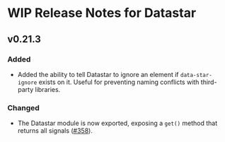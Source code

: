 # WIP Release Notes for Datastar

## v0.21.3

### Added

- Added the ability to tell Datastar to ignore an element if `data-star-ignore` exists on it. Useful for preventing naming conflicts with third-party libraries.

### Changed

- The Datastar module is now exported, exposing a `get()` method that returns all signals ([#358](https://github.com/starfederation/datastar/issues/358)).